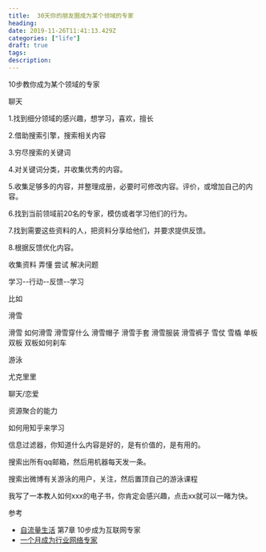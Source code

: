 ```yaml
---
title:  30天你的朋友圈成为某个领域的专家
heading: 
date: 2019-11-26T11:41:13.429Z
categories: ["life"]
draft: true
tags: 
description: 
---
```


10步教你成为某个领域的专家

聊天

1.找到细分领域的感兴趣，想学习，喜欢，擅长

2.借助搜索引擎，搜索相关内容

3.穷尽搜索的关键词

4.对关键词分类，并收集优秀的内容。

5.收集足够多的内容，并整理成册，必要时可修改内容。评价，或增加自己的内容。

6.找到当前领域前20名的专家，模仿或者学习他们的行为。

7.找到需要这些资料的人，把资料分享给他们，并要求提供反馈。

8.根据反馈优化内容。

收集资料
弄懂
尝试
解决问题

学习--行动--反馈--学习

比如

滑雪

滑雪
如何滑雪
滑雪穿什么
滑雪帽子
滑雪手套
滑雪服装
滑雪裤子
雪仗
雪橇
单板
双板
双板如何刹车

游泳

尤克里里

聊天/恋爱

资源聚合的能力

如何用知乎来学习

信息过滤器，你知道什么内容是好的，是有价值的，是有用的。


搜索出所有qq邮箱，然后用机器每天发一条。

搜索出微博有关游泳的用户，关注，然后置顶自己的游泳课程

我写了一本教人如何xxx的电子书，你肯定会感兴趣，点击xx就可以一睹为快。





参考   

- [自流量生活](https://union-click.jd.com/jdc?e=&p=AyIGZRtYFAcXBFIZWR0yEgRQGlIWABA3EUQDS10iXhBeGlcJDBkNXg9JHU4YDk5ER1xOGRNLGEEcVV8BXURFUFdfC0RVU1JRUy1OVxUBFwZcGFkXMmdiIRshdQRvZw5lLkVVaQ8zEzx0A3ILWStaJQITBlUdUxwCGw5lK1sSMkBpja3tzaejG4Gx1MCKhTdUK1sRBBcBUhNYEgoQB1crXBULIkUJQwZBBRcDO0drJTIRN2UrWyUBIkU7G1wRBEEAURNYEwcWAgEZD0YAEAJSGVIVBkFUVx9cFQMiBVQaXxw%3D) 第7章 10步成为互联网专家
- [一个月成为行业网络专家](https://mp.weixin.qq.com/s/EwonnH3tcAezJAEFMdOjSw)



